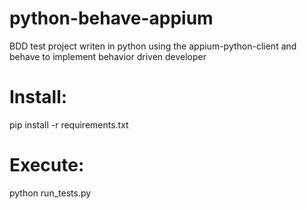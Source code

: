 # python-behave-appium
BDD test project writen in python using the appium-python-client and behave to implement behavior driven developer

# Install:

pip install -r requirements.txt

# Execute:

python run_tests.py